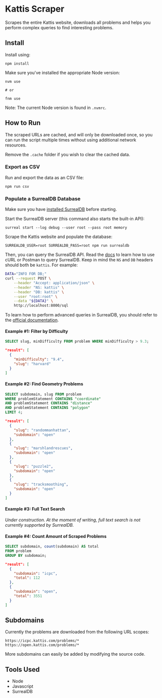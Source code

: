 # Kattis Scraper

Scrapes the entire Kattis website, downloads all problems and helps you perform complex queries to find interesting problems.

## Install

Install using:

```
npm install
```

Make sure you've installed the appropriate Node version:

```
nvm use

# or

fnm use
```

Note: The current Node version is found in `.nvmrc`.

## How to Run

The scraped URLs are cached, and will only be downloaded once, so you can run the script multiple times without using additional network resources.

Remove the `.cache` folder if you wish to clear the cached data.

### Export as CSV

Run and export the data as an CSV file:

```
npm run csv
```

### Populate a SurrealDB Database

Make sure you have [installed SurrealDB](https://surrealdb.com/docs/start/installation) before starting.

Start the SurrealDB server (this command also starts the built-in API):

```
surreal start --log debug --user root --pass root memory
```

Scrape the Kattis website and populate the database:

```
SURREALDB_USER=root SURREALDB_PASS=root npm run surrealdb
```

Then, you can query the SurrealDB API. Read the [docs](https://surrealdb.com/docs/start) to learn how to use cURL or Postman to query SurrealDB. Keep in mind the `NS` and `DB` headers should both be `kattis`. For example:

```sh
DATA="INFO FOR DB;"
curl --request POST \
	--header "Accept: application/json" \
	--header "NS: kattis" \
	--header "DB: kattis" \
	--user "root:root" \
	--data "${DATA}" \
	http://localhost:8000/sql
```

To learn how to perform advanced queries in SurrealDB, you should refer to the [official documentation](https://surrealdb.com/docs).

#### Example #1: Filter by Difficulty

```sql
SELECT slug, minDifficulty FROM problem WHERE minDifficulty > 9.3;
```

```json
"result": [
  {
    "minDifficulty": "9.4",
    "slug": "harvard"
  }
]
```

#### Example #2: Find Geometry Problems

```sql
SELECT subdomain, slug FROM problem
WHERE problemStatement CONTAINS "coordinate"
AND problemStatement CONTAINS "distance"
AND problemStatement CONTAINS "polygon"
LIMIT 4;
```

```json
"result": [
  {
    "slug": "randommanhattan",
    "subdomain": "open"
  },
  {
    "slug": "marshlandrescues",
    "subdomain": "open"
  },
  {
    "slug": "puzzle2",
    "subdomain": "open"
  },
  {
    "slug": "tracksmoothing",
    "subdomain": "open"
  }
]
```

#### Example #3: Full Text Search

*Under construction. At the moment of writing, full text search is not currently supported by SurrealDB.*

#### Example #4: Count Amount of Scraped Problems

```sql
SELECT subdomain, count(subdomain) AS total
FROM problem
GROUP BY subdomain;
```

```json
"result": [
  {
    "subdomain": "icpc",
    "total": 112
  },
  {
    "subdomain": "open",
    "total": 3551
  }
]
```

## Subdomains

Currently the problems are downloaded from the following URL scopes:

```
https://icpc.kattis.com/problems/*
https://open.kattis.com/problems/*
```

More subdomains can easily be added by modifying the source code.

## Tools Used

* Node
* Javascript
* SurrealDB
